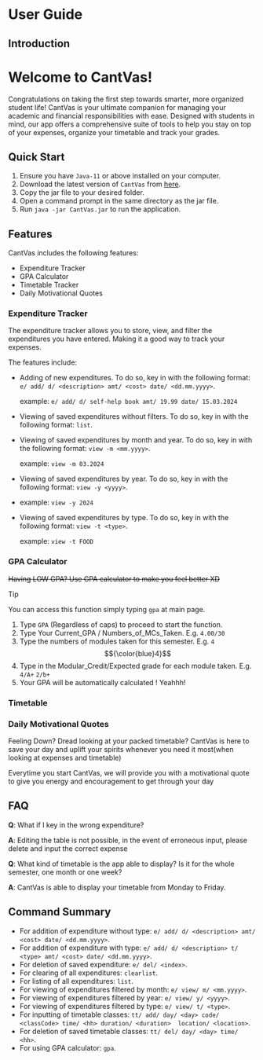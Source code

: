# User Guide

## Introduction

# Welcome to CantVas!

Congratulations on taking the first step towards smarter, more organized 
student life! CantVas is your ultimate companion for managing your academic 
and financial responsibilities with ease. Designed with students in mind, our 
app offers a comprehensive suite of tools to help you stay on top of your 
expenses, organize your timetable and track your grades.

## Quick Start
1. Ensure you have `Java-11` or above installed on your computer.
2. Download the latest version of `CantVas` from [here](https://github.com/AY2324S2-CS2113-W13-3/tp/releases).
3. Copy the jar file to your desired folder.
4. Open a command prompt in the same directory as the jar file.
5. Run `java -jar CantVas.jar` to run the application.

## Features 
CantVas includes the following 
features:
- Expenditure Tracker 
- GPA Calculator
- Timetable Tracker
- Daily Motivational Quotes

### Expenditure Tracker
The expenditure tracker allows you to store, view, and filter the 
expenditures you have entered. Making it a good way to track your 
expenses.

The features include:
- Adding of new expenditures. To do so, key in with the following
  format: `e/ add/ d/ <description> amt/ <cost> date/ <dd.mm.yyyy>`.
  
  example: `e/ add/ d/ self-help book amt/ 19.99 date/ 15.03.2024`

- Viewing of saved expenditures without filters. To do so, key in 
  with the following format: `list`.
- Viewing of saved expenditures by month and year. To do so, key in 
  with the following format: `view -m <mm.yyyy>`.

  example: `view -m 03.2024`

- Viewing of saved expenditures by year. To do so, key in with the
  following format: `view -y <yyyy>`.
-
  example: `view -y 2024`

- Viewing of saved expenditures by type. To do so, key in with the
  following format: `view -t <type>`.

  example: `view -t FOOD`

### GPA Calculator
~~Having LOW GPA? Use GPA calculator
to make you feel better XD~~
> [!TIP]
> You can access this function simply typing `gpa` at 
> main page.
1. Type `GPA` (Regardless of caps) to proceed to start the function.
2. Type Your Current_GPA / Numbers_of_MCs_Taken.
E.g. `4.00/30`
3. Type the numbers of modules taken for this semester.
E.g. `4` $${\color{blue}4}$$
4. Type in the Modular_Credit/Expected grade for each module taken.
E.g. `4/A+` `2/b+`
5. Your GPA will be automatically calculated ! Yeahhh!

### Timetable

### Daily Motivational Quotes
Feeling Down? Dread looking at your packed timetable?
CantVas is here to save your day and uplift your spirits whenever you need it most(when looking at expenses and timetable)

Everytime you start CantVas, we will provide you with a motivational quote to give you energy and
encouragement to get through your day

## FAQ

**Q**: What if I key in the wrong expenditure?

**A**: Editing the table is not possible, in the event of erroneous input, please delete and input the correct expense

**Q**: What kind of timetable is the app able to display? Is it for the whole semester, one month or one week?

**A**: CantVas is able to display your timetable from Monday to Friday.


## Command Summary
- For addition of expenditure without type: `e/ add/ d/ <description> amt/ <cost> date/ <dd.mm.yyyy>`.
- For addition of expenditure with type: `e/ add/ d/ <description> t/ <type> amt/ <cost> date/ <dd.mm.yyyy>`.
- For deletion of saved expenditure: `e/ del/ <index>`.
- For clearing of all expenditures: `clearlist`.
- For listing of all expenditures: `list`.
- For viewing of expenditures filtered by month: `e/ view/ m/ <mm.yyyy>`.
- For viewing of expenditures filtered by year: `e/ view/ y/ <yyyy>`.
- For viewing of expenditures filtered by type: `e/ view/ t/ <type>`.
- For inputting of timetable classes: `tt/ add/ day/ <day> code/ <classCode> time/ <hh> duration/ <duration> 
location/ <location>`.
- For deletion of saved timetable classes: `tt/ del/ day/ <day> time/ <hh>`.
- For using GPA calculator: `gpa`.

